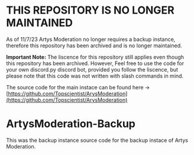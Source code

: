 # THIS REPOSITORY IS NO LONGER MAINTAINED
As of 11/7/23 Artys Moderation no longer requires a backup instance, therefore this repository has been archived and is no longer maintained.

**Important Note:** The liscence for this repository still applies even though this repository has been archived. However, Feel free to use the code for your own discord.py discord bot, provided you follow the liscence, but please note that this code was not written with slash commands in mind.

The source code for the main instace can be found here -> [https://github.com/Topscientist/ArysModeration](https://github.com/Topscientist/ArysModeration)

# ArtysModeration-Backup
This was the backup instance source code for the backup instace of Artys Moderation.
